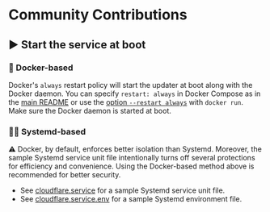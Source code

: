 # Community Contributions

## ▶️ Start the service at boot

### 🐋 Docker-based

Docker's `always` restart policy will start the updater at boot along with the Docker daemon. You can specify `restart: always` in Docker Compose as in the [main README](../README.markdown) or use the [option `--restart always`](https://docs.docker.com/engine/reference/run/#restart-policies---restart) with `docker run`. Make sure the Docker daemon is started at boot.

### 🧑‍💻 Systemd-based

⚠️ Docker, by default, enforces better isolation than Systemd. Moreover, the sample Systemd service unit file intentionally turns off several protections for efficiency and convenience. Using the Docker-based method above is recommended for better security.

- See [cloudflare.service](cloudflare.service) for a sample Systemd service unit file.
- See [cloudflare.service.env](cloudflare.service.env) for a sample Systemd environment file.
